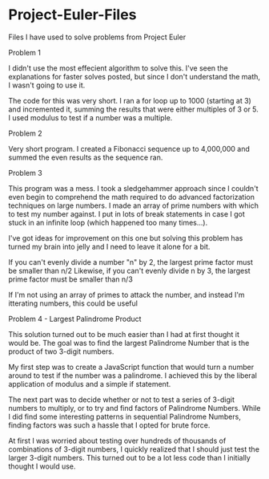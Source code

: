 # Project-Euler-Files
Files I have used to solve problems from Project Euler

Problem 1

I didn't use the most effecient algorithm to solve this. I've seen the explanations for faster solves posted, but since I don't understand the math, I wasn't going to use it.

The code for this was very short. I ran a for loop up to 1000 (starting at 3) and incremented it, summing the results that were either multiples of 3 or 5. I used modulus to test if a number was a multiple.

Problem 2

Very short program. I created a Fibonacci sequence up to 4,000,000 and summed the even results as the sequence ran. 

Problem 3

This program was a mess. I took a sledgehammer approach since I couldn't even begin to comprehend the math required to do advanced factorization techniques on large numbers. I made an array of prime numbers with which to test my number against. I put in lots of break statements in case I got stuck in an infinite loop (which happened too many times...).

I've got ideas for improvement on this one but solving this problem has turned my brain into jelly and I need to leave it alone for a bit. 

If you can't evenly divide a number "n"  by 2, the largest prime factor must be smaller than n/2
Likewise, if you can't evenly divide n by 3, the largest prime factor must be smaller than n/3

If I'm not using an array of primes to attack the number, and instead I'm itterating numbers, this could be useful

Problem 4 - Largest Palindrome Product

This solution turned out to be much easier than I had at first thought it would be. The goal was to find the largest Palindrome Number that is the product of two 3-digit numbers. 

My first step was to create a JavaScript function that would turn a number around to test if the number was a palindrome. I achieved this by the liberal application of modulus and a simple if statement.

The next part was to decide whether or not to test a series of 3-digit numbers to multiply, or to try and find factors of Palindrome Numbers. While I did find some interesting patterns in sequential Palindrome Numbers, finding factors was such a hassle that I opted for brute force. 

At first I was worried about testing over hundreds of thousands of combinations of 3-digit numbers, I quickly realized that I should just test the larger 3-digit numbers. This turned out to be a lot less code than I initially thought I would use. 
